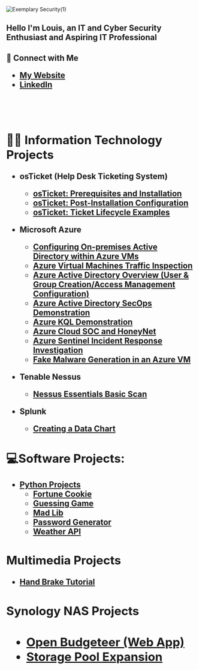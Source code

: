 ![Exemplary Security(1)](https://imgur.com/pglpuX2.png)

<h2>Hello I'm Louis, an IT and Cyber Security Enthusiast and Aspiring IT Professional</h2>

<h2>🤳 Connect with Me 

 -  <b>[My Website](https://exemplarysecurity.com) 
 -  <b>[LinkedIn](https://www.linkedin.com/in/louisperez1978/)
 <br />
 <br />


<h2>👨‍💻 Information Technology Projects</h2>

- <b>osTicket (Help Desk Ticketing System)</b>
  - [osTicket: Prerequisites and Installation](https://github.com/presicion25/osTicket-Installation)
  - [osTicket: Post-Installation Configuration](https://github.com/presicion25/osTicket-Configuration)
  - [osTicket: Ticket Lifecycle Examples](https://github.com/presicion25/osTicket-Ticket-Lifecycle-Examples)
  
- <b>Microsoft Azure</b>
  - [Configuring On-premises Active Directory within Azure VMs](https://github.com/presicion25/Active-Directory-Configuration/blob/ba179ad59c32037972597371f3f31f61fc6277f1/README.md)
  - [Azure Virtual Machines Traffic Inspection](https://github.com/presicion25/Azure-Networks-and-Protocols)
  - [Azure Active Directory Overview (User & Group Creation/Access Management Configuration)](https://github.com/presicion25/Azure-AD-Overview)
  - [Azure Active Directory SecOps Demonstration](https://github.com/presicion25/Azure-Sec-Ops)
  - [Azure KQL Demonstration](https://github.com/presicion25/Azure-KQL-Demo)
  - [Azure Cloud SOC and HoneyNet](https://github.com/presicion25/Azure-Cloud-SOC)
  - [Azure Sentinel Incident Response Investigation](https://github.com/presicion25/Azure-Brute-Force-Incident-Investigation)
  - [Fake Malware Generation in an Azure VM](https://github.com/presicion25/Fake-Malware-Generation-in-Powershell)

- <b>Tenable Nessus</b>

  - [Nessus Essentials Basic Scan](https://github.com/presicion25/Tenable-Nessus-Basic-Scan)
 
- <b>Splunk<b/>
 
  - [Creating a Data Chart](https://github.com/presicion25/Splunk-Chart-Creation)

<h2> 💻Software Projects:</h2>

- <b>[Python Projects](https://github.com/presicion25/python-projects)</b>
  - [Fortune Cookie](https://github.com/presicion25/python-projects/blob/main/FortuneCookie.py)
  - [Guessing Game](https://github.com/presicion25/python-projects/blob/main/guessinggame.py)
  - [Mad Lib](https://github.com/presicion25/python-projects/blob/main/madlib.py)
  - [Password Generator](https://github.com/presicion25/python-projects/blob/main/passwordgenerator.py)
  - [Weather API](https://github.com/presicion25/weather-api)
  
  

<h2>Multimedia Projects</h2>

  -  [Hand Brake Tutorial](https://github.com/presicion25/Hand-Brake)

<h2>Synology NAS Projects<h2>
  
  -  <b>[Open Budgeteer (Web App)](https://github.com/presicion25/open-budgeteer)</b>
  -  <b>[Storage Pool Expansion](https://github.com/presicion25/Synology-Storage-Pool-Drive-Addition)</b>
  <br />
  <br />
  
